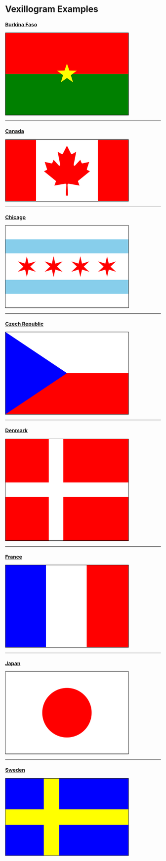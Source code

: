 # Vexillogram Examples

### [Burkina Faso](burkina_faso.rb)

[![Rendered Flag of Burkina Faso](burkina_faso.svg)](burkina_faso.rb)

-----
### [Canada](canada.rb)

[![Rendered Flag of Canada](canada.svg)](canada.rb)

-----
### [Chicago](chicago.rb)

[![Rendered Flag of Chicago](chicago.svg)](chicago.rb)

-----
### [Czech Republic](czech_republic.rb)

[![Rendered Flag of Czech Republic](czech_republic.svg)](czech_republic.rb)

-----
### [Denmark](denmark.rb)

[![Rendered Flag of Denmark](denmark.svg)](denmark.rb)

-----
### [France](france.rb)

[![Rendered Flag of France](france.svg)](france.rb)

-----
### [Japan](japan.rb)

[![Rendered Flag of Japan](japan.svg)](japan.rb)

-----
### [Sweden](sweden.rb)

[![Rendered Flag of Sweden](sweden.svg)](sweden.rb)
